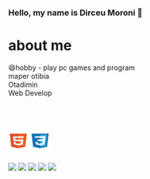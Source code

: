 ### Hello, my name is Dirceu Moroni 👋

<h1> about me </h1>
😄hobby - play pc games and program <br>
maper otibia <br>
Otadimin <br>
Web Develop

<h1> </h1>
<div>
  <img src="https://github-readme-stats.vercel.app/api?username=deafh&show_icons=true&theme=radical" alt="">
  <img  src="https://github-readme-stats.vercel.app/api/top-langs/?username=deafh&exclude_repo=github-readme-stats,anuraghazra.github.io" alt="">
</div>
<div style="display: inline_block"><br>
  <img align="center" alt="Rafa-HTML" height="30" width="40" src="https://raw.githubusercontent.com/devicons/devicon/master/icons/html5/html5-original.svg">
  <img align="center" alt="Rafa-CSS" height="30" width="40" src="https://raw.githubusercontent.com/devicons/devicon/master/icons/css3/css3-original.svg">
</div>
  
  ##
 
<div> 
  <a href="https://www.instagram.com/dirceu_moroni" target="_blank"><img src="https://img.shields.io/badge/-Instagram-%23E4405F?style=for-the-badge&logo=instagram&logoColor=white" target="_blank"></a>
 	<a href="https://twitter.com/Dirceu_Moroni" target="_blank"><img src="https://img.shields.io/badge/Twitch-9146FF?style=for-the-badge&logo=twitch&logoColor=white" target="_blank"></a>
 <a href="https://discord.gg/Rafersiq#6844" target="_blank"><img src="https://img.shields.io/badge/Discord-7289DA?style=for-the-badge&logo=discord&logoColor=white" target="_blank"></a> 
  <a href = "mailto:dirceumoroni13@gmail.com"><img src="https://img.shields.io/badge/-Gmail-%23333?style=for-the-badge&logo=gmail&logoColor=white" target="_blank"></a>
  <a href="https://www.linkedin.com/in/dirceu-moroni-ba0604268/" target="_blank"><img src="https://img.shields.io/badge/-LinkedIn-%230077B5?style=for-the-badge&logo=linkedin&logoColor=white" target="_blank"></a> 
  
</div>
